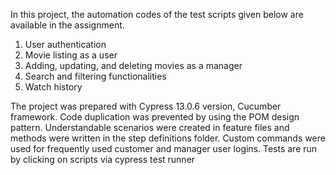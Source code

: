 In this project, the automation codes of the test scripts given below are available in the assignment.
1.	User authentication 
2.	Movie listing as a user  
3.	Adding, updating, and deleting movies as a manager 
4.	Search and filtering functionalities 
5.	Watch history  

The project was prepared with Cypress 13.0.6 version, Cucumber framework.
Code duplication was prevented by using the POM design pattern.
Understandable scenarios were created in feature files and methods were written in the step definitions folder.
Custom commands were used for frequently used customer and manager user logins.
Tests are run by clicking on scripts via cypress test runner
